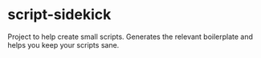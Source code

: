 # script-sidekick
Project to help create small scripts.  Generates the relevant boilerplate and helps you keep your scripts sane.
